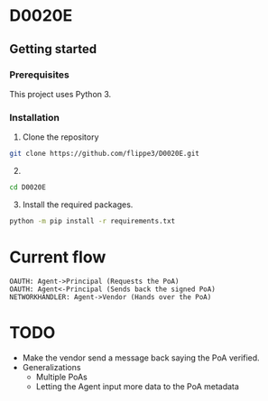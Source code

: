 # D0020E

## Getting started

### Prerequisites
This project uses Python 3.

### Installation
1. Clone the repository
```sh
git clone https://github.com/flippe3/D0020E.git
  ```
2.
```sh
cd D0020E
  ```
3. Install the required packages. 
```sh
python -m pip install -r requirements.txt
  ```
# Current flow
```
OAUTH: Agent->Principal (Requests the PoA)
OAUTH: Agent<-Principal (Sends back the signed PoA)
NETWORKHANDLER: Agent->Vendor (Hands over the PoA)
```

# TODO
* Make the vendor send a message back saying the PoA verified.
* Generalizations
  * Multiple PoAs
  * Letting the Agent input more data to the PoA metadata
